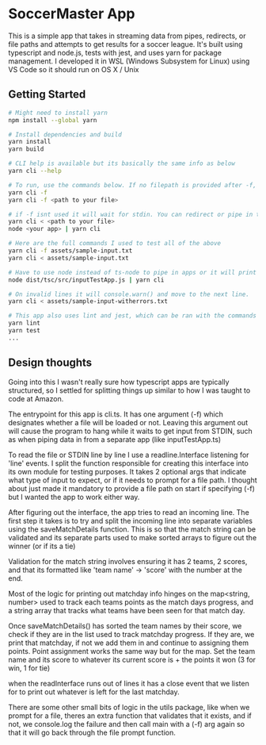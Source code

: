 # SoccerMaster App

This is a simple app that takes in streaming data from pipes, redirects, or file paths and attempts to get results for a soccer league.
It's built using typescript and node.js, tests with jest, and uses yarn for package management. I developed it in WSL (Windows Subsystem for Linux) using VS Code so it should run on OS X / Unix

## Getting Started

```bash
# Might need to install yarn
npm install --global yarn

# Install dependencies and build
yarn install
yarn build

# CLI help is available but its basically the same info as below
yarn cli --help

# To run, use the commands below. If no filepath is provided after -f, it will prompt for one
yarn cli -f 
yarn cli -f <path to your file>

# if -f isnt used it will wait for stdin. You can redirect or pipe in this way
yarn cli < <path to your file>
node <your app> | yarn cli

# Here are the full commands I used to test all of the above
yarn cli -f assets/sample-input.txt
yarn cli < assets/sample-input.txt

# Have to use node instead of ts-node to pipe in apps or it will print info at the beginning and try to take it as args. this app will pipe in larger text file thats just 100 lines of the sample-input.txt
node dist/tsc/src/inputTestApp.js | yarn cli

# On invalid lines it will console.warn() and move to the next line.
yarn cli < assets/sample-input-witherrors.txt

# This app also uses lint and jest, which can be ran with the commands below.
yarn lint
yarn test
...
```
## Design thoughts

Going into this I wasn't really sure how typescript apps are typically structured, so I settled for splitting things up similar to how I was taught to code at Amazon.

The entrypoint for this app is cli.ts. It has one argument (-f) which designates whether a file will be loaded or not. Leaving this argument out will cause the program to hang while it waits to get input from STDIN, such as when piping data in from a separate app (like inputTestApp.ts)

To read the file or STDIN line by line I use a readline.Interface listening for 'line' events. I split the function responsible for creating this interface into its own module for testing purposes. It takes 2 optional args that indicate what type of input to expect, or if it needs to prompt for a file path. I thought about just made it mandatory to provide a file path on start if specifying (-f) but I wanted the app to work either way.

After figuring out the interface, the app tries to read an incoming line. The first step it takes is to try and split the incoming line into separate variables using the saveMatchDetails function. This is so that the match string can be validated and its separate parts used to make sorted arrays to figure out the winner (or if its a tie)

Validation for the match string involves ensuring it has 2 teams, 2 scores, and that its formatted like 'team name' -> 'score' with the number at the end. 

Most of the logic for printing out matchday info hinges on the map<string, number> used to track each teams points as the match days progress, and a string array that tracks what teams have been seen for that match day.

Once saveMatchDetails() has sorted the team names by their score, we check if they are in the list used to track matchday progress. If they are, we print that matchday, if not we add them in and continue to assigning them points. Point assignment works the same way but for the map. Set the team name and its score to whatever its current score is + the points it won (3 for win, 1 for tie)

when the readInterface runs out of lines it has a close event that we listen for to print out whatever is left for the last matchday.

There are some other small bits of logic in the utils package, like when we prompt for a file, theres an extra function that validates that it exists, and if not, we console.log the failure and then call main with a (-f) arg again so that it will go back through the file prompt function.
